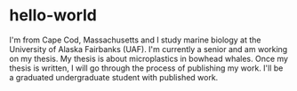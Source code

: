 # hello-world
I'm from Cape Cod, Massachusetts and I study marine biology at the University of Alaska Fairbanks (UAF). I'm currently a senior and am working on my thesis. My thesis is about microplastics in bowhead whales. Once my thesis is written, I will go through the process of publishing my work. I'll be a graduated undergraduate student with published work. 
